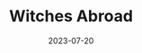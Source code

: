 ---
title: "Witches Abroad"
authors: "Terry Pratchett"
date: 2023-07-20
star_rating: 3
books/tags:
    - "fiction"
    - "fantasy"
    - "comic"
---